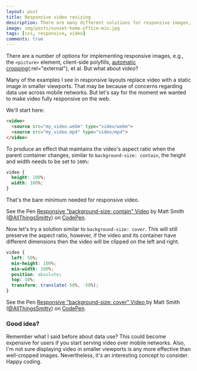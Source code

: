 ```yaml
---
layout: post
title: Responsive video resizing
description: There are many different solutions for responsive images, but video is a media element that's often ignored in fluid layouts. Let's change that by looking at how we can keep video responsive across viewports.
image: img/posts/sunset-home-office-min.jpg
tags: [css, responsive, video]
comments: true
---
```


There are a number of options for implementing responsive images, e.g., the `<picture>` element, client-side polyfills, [automatic cropping](http://cloudinary.com/blog/automatically_art_directed_responsive_images){:rel="external"}, et al. But what about _video_?

Many of the examples I see in responsive layouts replace video with a static image in smaller viewports. That may be because of concerns regarding data use across mobile networks. But let's say for the moment we wanted to make video fully responsive on the web.

We'll start here:

```html
<video>
  <source src="my_video.webm" type="video/webm">
  <source src="my_video.mp4" type="video/mp4">
</video>
```

To produce an effect that maintains the video's aspect ratio when the parent container changes, similar to `background-size: contain`, the height and width needs to be set to `100%`:

```css
video {
  height: 100%;
  width: 100%;
}
```

That's the bare minimum needed for responsive video.

<div class="embed">
  <p data-height="500" data-theme-id="0" data-slug-hash="KNPOjp" data-default-tab="result" data-user="AllThingsSmitty" data-embed-version="2" data-pen-title="Responsive 'background-size: contain' Video" class="codepen">See the Pen <a href="http://codepen.io/AllThingsSmitty/pen/KNPOjp/">Responsive "background-size: contain" Video</a> by Matt Smith (<a href="http://codepen.io/AllThingsSmitty">@AllThingsSmitty</a>) on <a href="http://codepen.io">CodePen</a>.</p>
  <script async src="https://production-assets.codepen.io/assets/embed/ei.js"></script>
</div>

Now let's try a solution similar to `background-size: cover`. This will still preserve the aspect ratio, however, if the video and its container have different dimensions then the video will be clipped on the left and right.

```css
video {
  left: 50%;
  min-height: 100%;
  min-width: 100%;
  position: absolute;
  top: 50%;
  transform: translate(-50%, -50%);
}
```

<div class="embed">
  <p data-height="500" data-theme-id="0" data-slug-hash="NbLLjb" data-default-tab="result" data-user="AllThingsSmitty" data-embed-version="2" data-pen-title="Responsive 'background-size: cover' Video" class="codepen">See the Pen <a href="http://codepen.io/AllThingsSmitty/pen/NbLLjb/">Responsive "background-size: cover" Video  </a> by Matt Smith (<a href="http://codepen.io/AllThingsSmitty">@AllThingsSmitty</a>) on <a href="http://codepen.io">CodePen</a>.</p>
  <script async src="https://production-assets.codepen.io/assets/embed/ei.js"></script>
</div>


### Good idea?

Remember what I said before about data use? This could become expensive for users if you start serving video over mobile networks. Also, I'm not sure displaying video in smaller viewports is any more effective than well-cropped images. Nevertheless, it's an interesting concept to consider. Happy coding.

